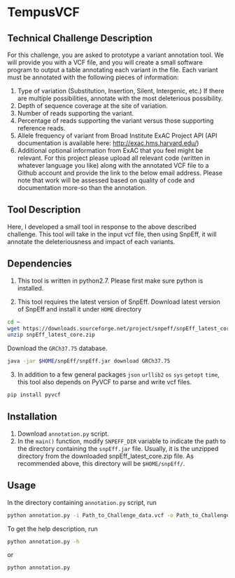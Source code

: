 # TempusVCF

## Technical Challenge Description
For this challenge, you are asked to prototype a variant annotation tool. We will provide you with a VCF file, and you will create a small software program to output a table annotating each variant in the file. Each variant must be annotated with the following pieces of information:
1. Type of variation (Substitution, Insertion, Silent, Intergenic, etc.) If there are multiple possibilities, annotate with the most deleterious possibility.
2. Depth of sequence coverage at the site of variation.
3. Number of reads supporting the variant.
4. Percentage of reads supporting the variant versus those supporting reference reads.
5. Allele frequency of variant from Broad Institute ExAC Project API
(API documentation is available here: http://exac.hms.harvard.edu/)
6. Additional optional information from ExAC that you feel might be relevant.
For this project please upload all relevant code (written in whatever language you like) along with the annotated VCF file to a Github account and provide the link to the below email address. Please note that work will be assessed based on quality of code and documentation more-so than the annotation.

## Tool Description
Here, I developed a small tool in response to the above described challenge. This tool will take in the input vcf file, then using SnpEff, it will annotate the deleteriousness and impact of each variants. 

## Dependencies
1. This tool is written in python2.7. Please first make sure python is installed.

2. This tool requires the latest version of SnpEff.
Download latest version of SnpEff and install it under `HOME` directory
```bash
cd ~
wget https://downloads.sourceforge.net/project/snpeff/snpEff_latest_core.zip
unzip snpEff_latest_core.zip
```
Download the `GRCh37.75` database.
```bash
java -jar $HOME/snpEff/snpEff.jar download GRCh37.75
```

3. In addition to a few general packages `json` `urllib2` `os` `sys` `getopt` `time`, this tool also depends on PyVCF to parse and write vcf files.
```bash
pip install pyvcf
```
## Installation
1. Download `annotation.py` script.
2. In the `main()` function, modify `SNPEFF_DIR` variable to indicate the path to the directory containing the `snpEff.jar` file. Usually, it is the unzipped directory from the downloaded snpEff_latest_core.zip file. As recommended above, this directory will be `$HOME/snpEff/`.

## Usage
In the directory containing `annotation.py` script, run
```bash
python annotation.py -i Path_to_Challenge_data.vcf -o Path_to_Challenge_data.ann.vcf
```
To get the help description, run
```bash
python annotation.py -h
```
or
```bash
python annotation.py
```
